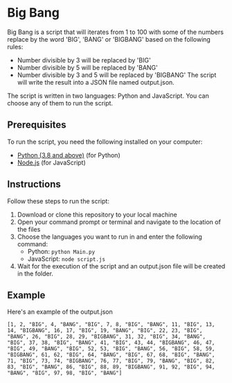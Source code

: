 # Big Bang

Big Bang is a script that will iterates from 1 to 100 with some of the numbers replace by the word 'BIG', 'BANG' or 'BIGBANG' based on the following rules:
- Number divisible by 3 will be replaced by 'BIG'
- Number divisible by 5 will be replaced by 'BANG'
- Number divisible by 3 and 5 will be replaced by 'BIGBANG'
The script will write the result into a JSON file named output.json.

The script is written in two languages: Python and JavaScript. You can choose any of them to run the script.

## Prerequisites

To run the script, you need the following installed on your computer:
- [Python (3.8 and above)](https://python.org/) (for Python)
- [Node.js](https://nodejs.org/en/) (for JavaScript)

## Instructions

Follow these steps to run the script:
1. Download or clone this repository to your local machine
2. Open your command prompt or terminal and navigate to the location of the files
3. Choose the languages you want to run in and enter the following command:
    - Python: `python Main.py`
    - JavaScript: `node script.js`
4. Wait for the execution of the script and an output.json file will be created in the folder.

## Example

Here's an example of the output.json

```[1, 2, "BIG", 4, "BANG", "BIG", 7, 8, "BIG", "BANG", 11, "BIG", 13, 14, "BIGBANG", 16, 17, "BIG", 19, "BANG", "BIG", 22, 23, "BIG", "BANG", 26, "BIG", 28, 29, "BIGBANG", 31, 32, "BIG", 34, "BANG", "BIG", 37, 38, "BIG", "BANG", 41, "BIG", 43, 44, "BIGBANG", 46, 47, "BIG", 49, "BANG", "BIG", 52, 53, "BIG", "BANG", 56, "BIG", 58, 59, "BIGBANG", 61, 62, "BIG", 64, "BANG", "BIG", 67, 68, "BIG", "BANG", 71, "BIG", 73, 74, "BIGBANG", 76, 77, "BIG", 79, "BANG", "BIG", 82, 83, "BIG", "BANG", 86, "BIG", 88, 89, "BIGBANG", 91, 92, "BIG", 94, "BANG", "BIG", 97, 98, "BIG", "BANG"]```
